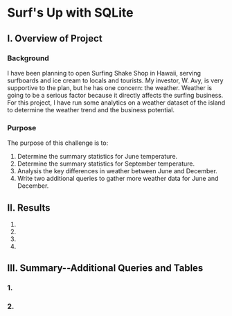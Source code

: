 # Surf's Up with SQLite
## I. Overview of Project

### Background

I have been planning to open Surfing Shake Shop in Hawaii, serving surfboards and ice cream to locals and tourists. My investor, W. Avy, is very supportive to the plan, but he has one concern: the weather. Weather is going to be a serious factor because it directly affects the surfing business. For this project, I have run some analytics on a weather dataset of the island to determine the weather trend and the business potential.

### Purpose
The purpose of this challenge is to:

1.	Determine the summary statistics for June temperature.
2.	Determine the summary statistics for September temperature.
3.	Analysis the key differences in weather between June and December.
4.	Write two additional queries to gather more weather data for June and December.

## II. Results

1.
2. 
3.
4. 

## III. Summary--Additional Queries and Tables

### 1. 


### 2.	








